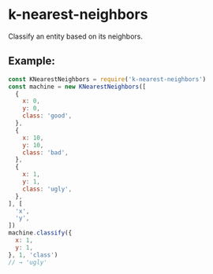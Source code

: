# k-nearest-neighbors

Classify an entity based on its neighbors.

## Example:

```js
const KNearestNeighbors = require('k-nearest-neighbors')
const machine = new KNearestNeighbors([
  {
    x: 0,
    y: 0,
    class: 'good',
  },
  {
    x: 10,
    y: 10,
    class: 'bad',
  },
  {
    x: 1,
    y: 1,
    class: 'ugly',
  },
], [
  'x',
  'y',
])
machine.classify({
  x: 1,
  y: 1,
}, 1, 'class')
// → 'ugly'
```
